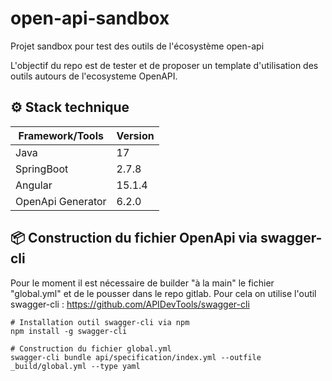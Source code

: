 # open-api-sandbox

Projet sandbox pour test des outils de l'écosystème open-api

L'objectif du repo est de tester et de proposer un template d'utilisation des outils autours de l'ecosysteme OpenAPI.


## :gear: Stack technique 

| Framework/Tools     | Version |
|---------------------|---------|
| Java                | 17      |
| SpringBoot          | 2.7.8   |
| Angular             | 15.1.4  |
| OpenApi Generator   | 6.2.0   | 


## :package: Construction du fichier OpenApi via swagger-cli <a name="tools-build"></a>

Pour le moment il est nécessaire de builder "à la main" le fichier "global.yml" et de le pousser dans le repo gitlab.
Pour cela on utilise l'outil swagger-cli : https://github.com/APIDevTools/swagger-cli
```
# Installation outil swagger-cli via npm
npm install -g swagger-cli

# Construction du fichier global.yml
swagger-cli bundle api/specification/index.yml --outfile _build/global.yml --type yaml
```

